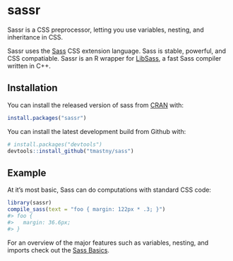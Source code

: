 
<!-- README.md is generated from README.Rmd. Please edit that file -->

# sassr

Sassr is a CSS preprocessor, letting you use variables, nesting, and
inheritance in CSS.

Sassr uses the [Sass](https://sass-lang.com/) CSS extension language.
Sass is stable, powerful, and CSS compatiable. Sassr is an R wrapper for
[LibSass](https://github.com/sass/libsass), a fast Sass compiler written
in C++.

## Installation

You can install the released version of sass from
[CRAN](https://CRAN.R-project.org) with:

``` r
install.packages("sassr")
```

You can install the latest development build from Github with:

``` r
# install.packages("devtools")
devtools::install_github("tmastny/sass")
```

## Example

At it’s most basic, Sass can do computations with standard CSS code:

``` r
library(sassr)
compile_sass(text = "foo { margin: 122px * .3; }")
#> foo {
#>   margin: 36.6px;
#> }
```

For an overview of the major features such as variables, nesting, and
imports check out the [Sass Basics](https://sass-lang.com/guide).
